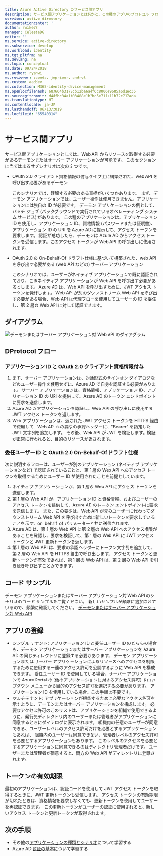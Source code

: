 ```yaml
---
title: Azure Active Directory のサービス間アプリ
description: サービス間アプリケーションとは何かと、この種のアプリのプロトコル フロー、登録、およびトークンの有効期限の基本について説明します。
services: active-directory
documentationcenter: ''
author: rwike77
manager: CelesteDG
editor: ''
ms.service: active-directory
ms.subservice: develop
ms.workload: identity
ms.tgt_pltfrm: na
ms.devlang: na
ms.topic: conceptual
ms.date: 09/24/2018
ms.author: ryanwi
ms.reviewer: saeeda, jmprieur, andret
ms.custom: aaddev
ms.collection: M365-identity-device-management
ms.openlocfilehash: 683664b3172cb12ba6adf6c8006e9685a6d1ec35
ms.sourcegitcommit: d4dfbc34a1f03488e1b7bc5e711a11b72c717ada
ms.translationtype: HT
ms.contentlocale: ja-JP
ms.lasthandoff: 06/13/2019
ms.locfileid: "65540316"
---
```

# <a name="service-to-service-apps"></a>サービス間アプリ

サービス間アプリケーションとしては、Web API からリソースを取得する必要があるデーモンまたはサーバー アプリケーションが可能です。 このセクションに当てはまるサブシナリオは次の 2 つです。

- OAuth 2.0 クライアント資格情報の付与タイプ上に構築された、web API を呼び出す必要があるデーモン

    このシナリオでは、理解する必要のある事柄がいくつかあります。 まず、デーモン アプリケーションでは、ユーザー操作は使用できません。アプリケーションには独自の ID が必要です。 デーモン アプリケーションの例として、バッチ ジョブ (バックグラウンドで実行されているオペレーティング システム サービス) があります。 この種のアプリケーションは、アプリケーション ID を使用し、アプリケーション ID、資格情報 (パスワードまたは証明書)、アプリケーション ID の URI を Azure AD に提示して、アクセス トークンを要求します。 認証が成功したら、デーモンは Azure AD からアクセス トークンを受信します。このアクセス トークンが Web API の呼び出しに使用されます。

- OAuth 2.0 の On-Behalf-Of ドラフト仕様に基づいて構築された、web API を呼び出す必要がある (web API などの) サーバー アプリケーション

    このシナリオでは、ユーザーがネイティブ アプリケーションで既に認証されており、このネイティブ アプリケーションが Web API を呼び出す必要があるとします。 Azure AD は、Web API を呼び出すために、JWT アクセス トークンを発行します。 Web API が別のダウンストリーム Web API を呼び出す必要がある場合、Web API は代理フローを使用してユーザーの ID を委任し、第 2 層の Web API に対して認証できます。

## <a name="diagram"></a>ダイアグラム

![デーモンまたはサーバー アプリケーション対 Web API のダイアグラム](./media/authentication-scenarios/daemon_server_app_to_web_api.png)

## <a name="dprotocol-flow"></a>DProtocol フロー

### <a name="application-identity-with-oauth-20-client-credentials-grant"></a>アプリケーション ID と OAuth 2.0 クライアント資格情報付与

1. まず、サーバー アプリケーションは、対話形式のサインオン ダイアログなどのユーザー操作を使用せずに、Azure AD で自身を認証する必要があります。 サーバー アプリケーションは、資格情報、アプリケーション ID、アプリケーション ID の URI を提供して、Azure AD のトークン エンドポイントに要求を送信します。
1. Azure AD がアプリケーションを認証し、Web API の呼び出しに使用する JWT アクセス トークンを返します。
1. Web アプリケーションは、返された JWT アクセス トークンを HTTPS 経由で使用して、Web API への要求の承認ヘッダーに、"Bearer" を指定した JWT 文字列を追加します。 その後、Web API が JWT を検証します。検証が正常に行われると、目的のリソースが返されます。

### <a name="delegated-user-identity-with-oauth-20-on-behalf-of-draft-specification"></a>委任ユーザー ID と OAuth 2.0 On-Behalf-Of ドラフト仕様

次に説明するフローは、ユーザーが別のアプリケーション (ネイティブ アプリケーションなど) で認証されていることと、第 1 層の Web API へのアクセス トークンを取得するためにユーザー ID が使用されたことを前提としています。

1. ネイティブ アプリケーションが、第 1 層の Web API にアクセス トークンを送信します。
1. 第 1 層の Web API が、アプリケーション ID と資格情報、およびユーザーのアクセス トークンを提供して、Azure AD のトークン エンドポイントに要求を送信します。 また、この要求は、Web API が元のユーザーに代わってダウンストリーム Web API を呼び出すために新しいトークンを要求していることを示す、on_behalf_of パラメーターと共に送信されます。
1. Azure AD は、第 1 層の Web API に第 2 層の Web API へのアクセス権限があることを確認し、要求を検証して、第 1 層の Web API に JWT アクセス トークンと JWT 更新トークンを返します。
1. 第 1 層の Web API は、要求の承認ヘッダーにトークン文字列を追加して、第 2 層の Web API を HTTPS 経由で呼び出します。 アクセス トークンと更新トークンが有効であれば、第 1 層の Web API は、第 2 層の Web API を引き続き呼び出すことができます。

## <a name="code-samples"></a>コード サンプル

デーモン アプリケーションまたはサーバー アプリケーション対 Web API のシナリオのコード サンプルをご覧ください。 新しいサンプルが頻繁に追加されているので、頻繁に確認してください。 [デーモンまたはサーバー アプリケーション対 Web API](sample-v1-code.md#daemon-applications-accessing-web-apis-with-the-applications-identity)

## <a name="app-registration"></a>アプリの登録

* シングル テナント: アプリケーション ID と委任ユーザー ID のどちらの場合も、デーモン アプリケーションまたはサーバー アプリケーションを Azure AD の同じディレクトリに登録する必要があります。 デーモン アプリケーションまたは サーバー アプリケーションによるリソースへのアクセスを制限するために使用する一連のアクセス許可を公開するように Web API を構成できます。 委任ユーザー ID を使用している場合、サーバー アプリケーションで Azure Portal の [他のアプリケーションに対するアクセス許可] ドロップダウン メニューから目的のアクセス許可を選択する必要があります。 アプリケーション ID を使用している場合、この手順は不要です。
* マルチテナント: アプリケーションが機能するために必要なアクセス許可を示すように、デーモンまたはサーバー アプリケーションを構成します。 必要なアクセス許可のこのリストは、アプリケーションを組織で使用できるように、発行先ディレクトリ内のユーザーまたは管理者がアプリケーションに同意するときにダイアログに表示されます。 組織内の任意のユーザーが同意できる、ユーザーレベルのアクセス許可だけを必要とするアプリケーションもあれば、 組織内のユーザーは同意できない、管理者レベルのアクセス許可を必要とするアプリケーションもあります。 このレベルのアクセスを必要とするアプリケーションに同意できるのはディレクトリ管理者だけです。 ユーザーまたは管理者が同意すると、両方の Web API がディレクトリに登録されます。

## <a name="token-expiration"></a>トークンの有効期限

最初のアプリケーションは、認証コードを使用して JWT アクセス トークンを取得するときに、JWT 更新トークンも受信します。 アクセス トークンの有効期限が切れたときは、資格情報を要求しなくても、更新トークンを使用してユーザーを再認証できます。 この更新トークンがユーザーの認証に使用されると、新しいアクセス トークンと更新トークンが取得されます。

## <a name="next-steps"></a>次の手順

- その他の[アプリケーションの種類とシナリオ](app-types.md)について学習する
- Azure AD [認証の基本](authentication-scenarios.md)について学習する
